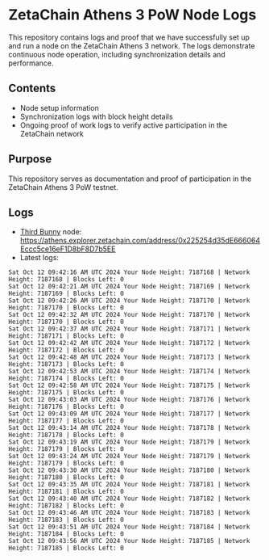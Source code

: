 # ZetaChain Athens 3 PoW Node Logs
This repository contains logs and proof that we have successfully set up and run a node on the ZetaChain Athens 3 network. The logs demonstrate continuous node operation, including synchronization details and performance.

## Contents
- Node setup information
- Synchronization logs with block height details
- Ongoing proof of work logs to verify active participation in the ZetaChain network

## Purpose
This repository serves as documentation and proof of participation in the ZetaChain Athens 3 PoW testnet.

## Logs

- [Third Bunny](https://thirdbunny.xyz/) node: https://athens.explorer.zetachain.com/address/0x225254d35dE666064Eccc5ce16eF1D8bF8D7b5EE
- Latest logs:
```
Sat Oct 12 09:42:16 AM UTC 2024 Your Node Height: 7187168 | Network Height: 7187168 | Blocks Left: 0
Sat Oct 12 09:42:21 AM UTC 2024 Your Node Height: 7187169 | Network Height: 7187169 | Blocks Left: 0
Sat Oct 12 09:42:26 AM UTC 2024 Your Node Height: 7187170 | Network Height: 7187170 | Blocks Left: 0
Sat Oct 12 09:42:32 AM UTC 2024 Your Node Height: 7187170 | Network Height: 7187170 | Blocks Left: 0
Sat Oct 12 09:42:37 AM UTC 2024 Your Node Height: 7187171 | Network Height: 7187171 | Blocks Left: 0
Sat Oct 12 09:42:42 AM UTC 2024 Your Node Height: 7187172 | Network Height: 7187172 | Blocks Left: 0
Sat Oct 12 09:42:48 AM UTC 2024 Your Node Height: 7187173 | Network Height: 7187173 | Blocks Left: 0
Sat Oct 12 09:42:53 AM UTC 2024 Your Node Height: 7187174 | Network Height: 7187174 | Blocks Left: 0
Sat Oct 12 09:42:58 AM UTC 2024 Your Node Height: 7187175 | Network Height: 7187175 | Blocks Left: 0
Sat Oct 12 09:43:03 AM UTC 2024 Your Node Height: 7187176 | Network Height: 7187176 | Blocks Left: 0
Sat Oct 12 09:43:09 AM UTC 2024 Your Node Height: 7187177 | Network Height: 7187177 | Blocks Left: 0
Sat Oct 12 09:43:14 AM UTC 2024 Your Node Height: 7187178 | Network Height: 7187178 | Blocks Left: 0
Sat Oct 12 09:43:19 AM UTC 2024 Your Node Height: 7187179 | Network Height: 7187179 | Blocks Left: 0
Sat Oct 12 09:43:24 AM UTC 2024 Your Node Height: 7187179 | Network Height: 7187179 | Blocks Left: 0
Sat Oct 12 09:43:30 AM UTC 2024 Your Node Height: 7187180 | Network Height: 7187180 | Blocks Left: 0
Sat Oct 12 09:43:35 AM UTC 2024 Your Node Height: 7187181 | Network Height: 7187181 | Blocks Left: 0
Sat Oct 12 09:43:40 AM UTC 2024 Your Node Height: 7187182 | Network Height: 7187182 | Blocks Left: 0
Sat Oct 12 09:43:46 AM UTC 2024 Your Node Height: 7187183 | Network Height: 7187183 | Blocks Left: 0
Sat Oct 12 09:43:51 AM UTC 2024 Your Node Height: 7187184 | Network Height: 7187184 | Blocks Left: 0
Sat Oct 12 09:43:56 AM UTC 2024 Your Node Height: 7187185 | Network Height: 7187185 | Blocks Left: 0
```
